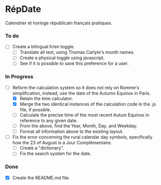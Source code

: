 # RépDate
Calendrier et horloge républicain français pratiques.

### To do
- [ ] Create a bilingual fr/en toggle.
    - [ ] Translate all text, using Thomas Carlyle's month names.
    - [ ] Create a physical toggle using javascript.
    - [ ] See if it is possible to save this preference for a user.

### In Progress
- [ ] Reform the calculation system so it does not rely on Romme's simplification, instead, use the date of the Autumn Equinox in Paris.
    - [x] Retain the time calculator.
    - [x] Merge the two identical instances of the calculation code in the .js file, if possible.
    - [ ] Calculate the precise time of the most recent Autum Equinox in reference to any given date.
    - [ ] From the above, find the Year, Month, Day, and Weekday.
    - [ ] Format all information above to the existing layout.
- [ ] Fix the error concerning the rural calendar day symbols, specifically how the 23 of August is a Jour Complémentaire.
    - [ ] Create a "dictionary".
    - [ ] Fix the search system for the date.
### Done
- [x] Create the README.md file.